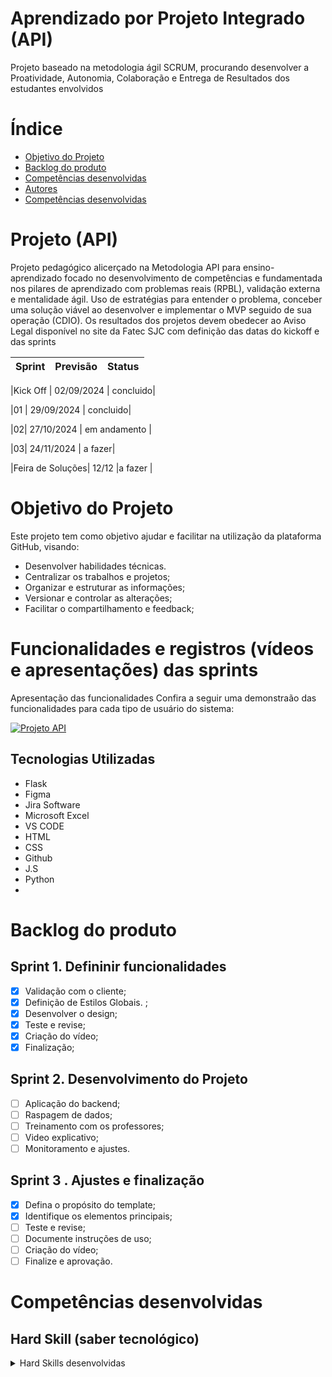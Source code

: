 # Aprendizado por Projeto Integrado (API) 


Projeto baseado na metodologia ágil SCRUM, procurando desenvolver a Proatividade, Autonomia, Colaboração e Entrega de Resultados dos estudantes envolvidos

# Índice
* [Objetivo do Projeto](#objetivo-do-projeto)
* [Backlog do produto](#Backlog-do-produto)
* [Competências desenvolvidas](#competências-desenvolvidas)
* [Autores](#autores)
* [Competências desenvolvidas](#competências-desenvolvidas)

# Projeto (API) 
Projeto pedagógico alicerçado na Metodologia API para ensino-aprendizado focado no desenvolvimento de competências e fundamentada nos pilares de aprendizado com problemas reais (RPBL), validação externa e mentalidade ágil. 
Uso de estratégias para entender o problema, conceber uma solução viável ao desenvolver e implementar o MVP seguido de sua operação (CDIO). 
Os resultados dos projetos devem obedecer ao Aviso Legal disponível no site da Fatec SJC com definição das datas do kickoff e das sprints

Sprint | Previsão | Status|
|------|--------|------|

|Kick Off | 02/09/2024 | concluido|

|01 | 29/09/2024 | concluido|

|02|  27/10/2024 | em andamento |

|03| 24/11/2024 | a fazer|

|Feira de Soluções| 12/12 |a fazer |

# Objetivo do Projeto
Este projeto tem como objetivo ajudar e facilitar na utilização da plataforma GitHub, visando:
* Desenvolver habilidades técnicas.
* Centralizar os trabalhos e projetos;
* Organizar e estruturar as informações;
* Versionar e controlar as alterações;
* Facilitar o compartilhamento e feedback;


# Funcionalidades e registros (vídeos e apresentações) das sprints

Apresentação das funcionalidades
Confira a seguir uma demonstraão das funcionalidades para cada tipo de usuário do sistema:

[![Projeto API](https://img.youtube.com/vi/pBy1zgt0XPc/0.jpg)](https://www.youtube.com/embed/pBy1zgt0XPc)

## Tecnologias Utilizadas

* Flask
* Figma
* Jira Software
* Microsoft Excel
* VS CODE
* HTML
* CSS
* Github
* J.S
* Python
* 

# Backlog do produto

## Sprint 1. Defininir funcionalidades
- [x] Validação com o cliente;
- [x] Definição de Estilos Globais. ;
- [x] Desenvolver o design;
- [x] Teste e revise;
- [x] Criação do vídeo;
- [x] Finalização;

## Sprint 2. Desenvolvimento do Projeto
- [ ] Aplicação do backend;
- [ ] Raspagem de dados;
- [ ] Treinamento com os professores;
- [ ] Video explicativo;
- [ ] Monitoramento e ajustes.
      
## Sprint 3 . Ajustes e finalização
- [x] Defina o propósito do template;
- [x] Identifique os elementos principais;
- [ ] Teste e revise;
- [ ] Documente instruções de uso;
- [ ] Criação do vídeo;
- [ ] Finalize e aprovação.
  
# Competências desenvolvidas

## Hard Skill (saber tecnológico)
<details>
<summary>Hard Skills desenvolvidas</summary>
  

# Autores
|    Função     | Nome                                  |                                                                                                                                                      LinkedIn & GitHub                                                                                                                                                      |
| :-----------: | :------------------------------------ | :-------------------------------------------------------------------------------------------------------------------------------------------------------------------------------------------------------------------------------------------------------------------------------------------------------------------------: |

| Product Owner |  Pedro Henrique Vaz       |     [![Linkedin Badge](https://img.shields.io/badge/Linkedin-blue?style=flat-square&logo=Linkedin&logoColor=white)](https://www.linkedin.com/in/pedro-alves-579a93140?utm_source=share&utm_campaign=share_via&utm_content=profile&utm_medium=ios_app) [![GitHub Badge](https://img.shields.io/badge/GitHub-111217?style=flat-square&logo=github&logoColor=white)](https://github.com/pphvaz)              |

| Scrum Master  | Nicoly Guedes       |      [![Linkedin Badge](https://img.shields.io/badge/Linkedin-blue?style=flat-square&logo=Linkedin&logoColor=white)](https://www.linkedin.com/in/nicoly-guedes-dev?utm_source=share&utm_campaign=share_via&utm_content=profile&utm_medium=ios_app) [![GitHub Badge](https://img.shields.io/badge/GitHub-111217?style=flat-square&logo=github&logoColor=white)](https://github.com/nicolygz)     |

| Dev Team   |Issami Umeoka        |         [![Linkedin Badge](https://img.shields.io/badge/Linkedin-blue?style=flat-square&logo=Linkedin&logoColor=white)](https://www.linkedin.com/in/issami-umeoka-786716226?utm_source=share&utm_campaign=share_via&utm_content=profile&utm_medium=ios_app) [![GitHub Badge](https://img.shields.io/badge/GitHub-111217?style=flat-square&logo=github&logoColor=white)](https://github.com/IssamiU)        |

|  Dev Team  | Tatiane Oliveira  |         [![Linkedin Badge](https://img.shields.io/badge/Linkedin-blue?style=flat-square&logo=Linkedin&logoColor=white)](https://www.linkedin.com/in/tatiane-oliveira-a66789296?utm_source=share&utm_campaign=share_via&utm_content=profile&utm_medium=android_app) [![GitHub Badge](https://img.shields.io/badge/GitHub-111217?style=flat-square&logo=github&logoColor=white)](hthttps://github.com/TatianeOliveira8)        

|  Dev Team  |       Tiago freitas         |         [![Linkedin Badge](https://img.shields.io/badge/Linkedin-blue?style=flat-square&logo=Linkedin&logoColor=white)](https://www.linkedin.com/in/tiago-freitas-74730b2a9?utm_source=share&utm_campaign=share_via&utm_content=profile&utm_medium=ios_app) [![GitHub Badge](https://img.shields.io/badge/GitHub-111217?style=flat-square&logo=github&logoColor=white)](https://github.com/tiagow2)     |

|  Dev Team  | Pedro Henrique   [![Linkedin Badge](https://img.shields.io/badge/Linkedin-blue?style=flat-square&logo=Linkedin&logoColor=white)]((https://www.linkedin.com/in/pedro-henrique-martins-55a0752a4?utm_source=share&utm_campaign=share_via&utm_content=profile&utm_medium=ios_app)) [![GitHub Badge](https://img.shields.io/badge/GitHub-111217?style=flat-square&logo=github&logoColor=white)](https://github.com/pedro-h-martins)   |

|  Dev Team  | Guilherme almeida | [![Linkedin Badge](https://img.shields.io/badge/Linkedin-blue?style=flat-square&logo=Linkedin&logoColor=white)](https://www.linkedin.com/in/gustavo-almeida-camargo?utm_source=share&utm_campaign=share_via&utm_content=profile&utm_medium=android_app) [![GitHub Badge](https://img.shields.io/badge/GitHub-111217?style=flat-square&logo=github&logoColor=white)](https://github.com/laviniappiratello)   |      


|  Dev Team  |  Gustavo almeida  |         [![Linkedin Badge](https://img.shields.io/badge/Linkedin-blue?style=flat-square&logo=Linkedin&logoColor=white)](https://www.linkedin.com/in/gustavo-almeida-camargo?utm_source=share&utm_campaign=share_via&utm_content=profile&utm_medium=android_app) [![GitHub Badge](https://img.shields.io/badge/GitHub-111217?style=flat-square&logo=github&logoColor=white)](https://github.com/GustavoAC0802)   |

|  Dev Team  |  Otavio viana |         [![Linkedin Badge](https://img.shields.io/badge/Linkedin-blue?style=flat-square&logo=Linkedin&logoColor=white)](https://www.linkedin.com/in/otávio-vianna-lima-1b26a932a/) [![GitHub Badge](https://img.shields.io/badge/GitHub-111217?style=flat-square&logo=github&logoColor=white)](https://github.com/tuzzooz)   |
